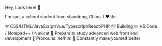 Hey, Look here! 👋


I'm sun, a school student from shandong, China. I ❤️life

⚒️ CSS/HTML/JavaScript/Vue/Typescript/React/PHP
📦 Building
✏️ VS Code / Notepad++ / Navicat
🌱 Prepare to study advanced web front end development
👨 Pronouns: he/him
🤔 Constantly make yourself better
